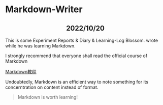 # Markdown-Writer

## <center>2022/10/20</center>

This is some Experiment Reports & Diary & Learning-Log Blossom. wrote while he was learning Markdown.

I strongly recommend that everyone shall read the official course of Markdown

[Markdown教程](https://markdown.com.cn/basic-syntax/)

Undoubtedly, Markdown is an efficient way to note something for its concerntration on content instead of format.

>Markdown is worth learning!
